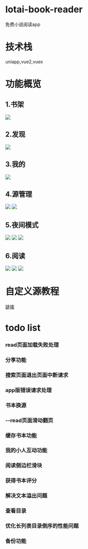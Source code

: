 # lotai-book-reader
免费小说阅读app
# 技术栈
uniapp,vue2,vuex
# 功能概览
## 1.书架
![](https://github.com/chouchoudhunter/lotai-book-reader/blob/beta/document/assets/书架.jpg)
## 2.发现
![](https://github.com/chouchoudhunter/lotai-book-reader/blob/beta/document/assets/发现.jpg)
## 3.我的
![](https://github.com/chouchoudhunter/lotai-book-reader/blob/beta/document/assets/我的.jpg)
## 4.源管理
![](https://github.com/chouchoudhunter/lotai-book-reader/blob/beta/document/assets/源1.jpg)
![](https://github.com/chouchoudhunter/lotai-book-reader/blob/beta/document/assets/源2.jpg)
## 5.夜间模式
![](https://github.com/chouchoudhunter/lotai-book-reader/blob/beta/document/assets/夜间1.jpg)
![](https://github.com/chouchoudhunter/lotai-book-reader/blob/beta/document/assets/夜间2.jpg)
![](https://github.com/chouchoudhunter/lotai-book-reader/blob/beta/document/assets/夜间3.jpg)
## 6.阅读
![](https://github.com/chouchoudhunter/lotai-book-reader/blob/beta/document/assets/阅读1.jpg)
![](https://github.com/chouchoudhunter/lotai-book-reader/blob/beta/document/assets/阅读2.jpg)
![](https://github.com/chouchoudhunter/lotai-book-reader/blob/beta/document/assets/阅读3.jpg)
# 自定义源教程
[链接](https://github.com/chouchoudhunter/lotai-book-reader/blob/beta/document/%E8%87%AA%E5%AE%9A%E4%B9%89%E6%BA%90%E6%95%99%E7%A8%8B.md)
# todo list
### read页面加载失败处理
### 分享功能
### 搜索页面退出页面中断请求
### app版错误请求处理
### 书本换源
### --read页面滑动翻页
### 缓存书本功能
### 我的小人互动功能
### 阅读侧边栏滑块
### 获得书本评分
### 解决文本溢出问题
### 查看目录
### 优化长列表目录倒序的性能问题
### 备份功能